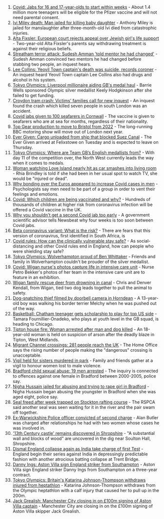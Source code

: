 1. [Covid: Jabs for 16 and 17-year-olds to start within weeks](https://www.bbc.co.uk/news/uk-58091693) - About 1.4 million more teenagers will be eligible for the Pfizer vaccine and will not need parental consent.
2. [Ivi Miley death: Man jailed for killing baby daughter](https://www.bbc.co.uk/news/uk-england-manchester-58089819) - Anthony Miley is jailed for manslaughter after three-month-old Ivi died from catastrophic injuries.
3. [Alta Fixsler: European court rejects appeal over Jewish girl's life support](https://www.bbc.co.uk/news/uk-england-manchester-58074291) - Two-year-old Alta Fixsler's parents say withdrawing treatment is against their religious beliefs.
4. [Streatham terror attack: Sudesh Amman 'told mentor he had changed'](https://www.bbc.co.uk/news/uk-england-london-58090651) - Sudesh Amman convinced two mentors he had changed before stabbing two people, an inquest hears.
5. [Lee Collins: Yeovil Town captain's death was suicide, records coroner](https://www.bbc.co.uk/news/uk-england-somerset-58090985) - An inquest heard Yeovil Town captain Lee Collins also had drugs and alcohol in his system.
6. [Tokyo Olympics: Liverpool millionaire aiding GB's medal haul](https://www.bbc.co.uk/news/uk-england-merseyside-58088648) - Barrie Wells sponsored Olympic silver medallist Keely Hodgkinson after she failed to get funding.
7. [Croydon tram crash: Victims' families call for new inquest](https://www.bbc.co.uk/news/uk-england-london-58090855) - An inquest found the crash which killed seven people in south London was an accident.
8. [Covid jabs given to 100 seafarers in Cornwall](https://www.bbc.co.uk/news/uk-england-cornwall-58085710) - The vaccine is given to seafarers who are at sea for months, regardless of their nationality.
9. [Top Gear production to move to Bristol from 2022](https://www.bbc.co.uk/news/entertainment-arts-58086981) - The long-running BBC motoring show will move out of London next year.
10. [Ever Given: Cargo unloaded from ship that blocked Suez Canal](https://www.bbc.co.uk/news/uk-england-suffolk-58085950) - The Ever Given arrived at Felixstowe on Tuesday and is expected to leave on Thursday.
11. [Tokyo Olympics: Where are Team GB’s English medallists from?](https://www.bbc.co.uk/news/uk-england-58073305) - With day 11 of the competition over, the North West currently leads the way when it comes to medals.
12. [Woman watching Love Island nearly hit as car smashes into living room](https://www.bbc.co.uk/news/uk-england-nottinghamshire-58086150) - Rhia Brindley is told if she had been in her usual spot to watch TV, she would be "injured or dead".
13. [Why bonding over the Euros appeared to increase Covid cases in men](https://www.bbc.co.uk/news/health-58015593) - Psychologists say men need to be part of a group in order to vent their feelings and emotions.
14. [Covid: Which children are being vaccinated and why?](https://www.bbc.co.uk/news/health-57888429) - Hundreds of thousands of children at higher risk from coronavirus infection will be offered a Covid vaccine in the UK.
15. [Why you shouldn't get a second Covid jab too early](https://www.bbc.co.uk/news/newsbeat-57682233) - A government scientific advisor tells Newsbeat why four weeks is too soon between Covid jabs.
16. [Beta coronavirus variant: What is the risk?](https://www.bbc.co.uk/news/health-55534727) - There are fears that this version of coronavirus, first identified in South Africa, is
17. [Covid rules: How can the clinically vulnerable stay safe?](https://www.bbc.co.uk/news/health-51997151) - As social-distancing and other Covid rules end in England, how can people who were shielding stay safe?
18. [Tokyo Olympics: Wolverhampton proud of Ben Whittaker](https://www.bbc.co.uk/news/uk-england-birmingham-58094358) - Friends and family in Wolverhampton couldn't be prouder of the silver medallist.
19. [Covid: Wigan nurse's photos capture life in intensive care unit](https://www.bbc.co.uk/news/uk-england-manchester-58091299) - Nurse Petro Bekker's photos of her team in the intensive care unit are to feature in an exhibition.
20. [Wigan family rescue deer from drowning in canal](https://www.bbc.co.uk/news/uk-england-manchester-58080726) - Chris and Denver Kendall, from Wigan, tied two dog leads together to pull the animal to safety.
21. [Dog-snatching thief filmed by doorbell camera in Horndean](https://www.bbc.co.uk/news/uk-england-hampshire-58086838) - A 13-year-old boy was walking his border terrier Melchy when he was pushed out of the way.
22. [Basketball: Chatham teenager gets scholarship to play for top US side](https://www.bbc.co.uk/news/uk-england-kent-58074005) - Tamara Fournillier-Onadeko, who plays at youth level in the GB squad, is heading to Chicago.
23. [Tipton house fire: Woman arrested after man and dog killed](https://www.bbc.co.uk/news/uk-england-birmingham-58088457) - An 18-year-old woman is held on suspicion of arson after the deadly blaze in Tipton, West Midlands.
24. [Migrant Channel crossings: 281 people reach the UK](https://www.bbc.co.uk/news/uk-england-kent-58083490) - The Home Office says the rising number of people making the "dangerous" crossing is unacceptable.
25. [Vigil held for sisters murdered in park](https://www.bbc.co.uk/news/uk-england-london-58080643) - Family and friends gather at a vigil to honour women lost to male violence.
26. [Bradford child sexual abuse: 19 men arrested](https://www.bbc.co.uk/news/uk-england-leeds-58084134) - The inquiry is connected to offences against one female in Bradford between 2000-2005, police say.
27. [Nigha Hussain jailed for abusing and trying to rape girl in Bradford](https://www.bbc.co.uk/news/uk-england-leeds-58077922) - Nigha Hussain began abusing the youngster in Bradford when she was aged eight, police say.
28. [Seal freed after week trapped on Stockton rafting course](https://www.bbc.co.uk/news/uk-england-tees-58086090) - The RSPCA said another seal was seen waiting for it in the river and the pair swam off together.
29. [Ex-Warwickshire Police officer convicted of second charge](https://www.bbc.co.uk/news/uk-england-coventry-warwickshire-58076023) - Alan Butler was charged after relationships he had with two women whose cases he was involved in.
30. ['13th Century castle' remains discovered in Shropshire](https://www.bbc.co.uk/news/uk-england-shropshire-58069335) - "A substantial wall and blocks of wood" are uncovered in the dig near Soulton Hall, Shropshire.
31. [Dismal England collapse again as India take charge of first Test](https://www.bbc.co.uk/sport/cricket/58092958) - England begin their series against India in depressingly predictable fashion with another atrocious batting collapse at Trent Bridge.
32. [Danny Ings: Aston Villa sign England striker from Southampton](https://www.bbc.co.uk/sport/football/58093362) - Aston Villa sign England striker Danny Ings from Southampton on a three-year contract.
33. [Tokyo Olympics: Britain's Katarina Johnson-Thompson withdraws injured from heptathlon](https://www.bbc.co.uk/sport/olympics/58082673) - Katarina Johnson-Thompson withdraws from the Olympic heptathlon with a calf injury that caused her to pull up in the 200m.
34. [Jack Grealish: Manchester City closing in on £100m signing of Aston Villa captain](https://www.bbc.co.uk/sport/football/58088911) - Manchester City are closing in on the £100m signing of Aston Villa skipper Jack Grealish.
